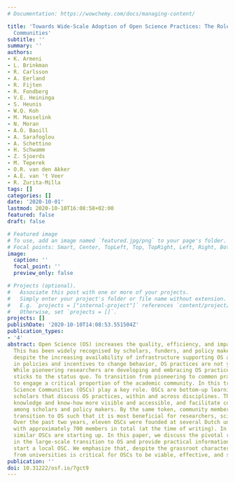 ```yaml
---
# Documentation: https://wowchemy.com/docs/managing-content/

title: 'Towards Wide-Scale Adoption of Open Science Practices: The Role of Open Science
  Communities'
subtitle: ''
summary: ''
authors:
- K. Armeni
- L. Brinkman
- R. Carlsson
- A. Eerland
- R. Fijten
- R. Fondberg
- V.E. Heininga
- S. Heunis
- W.Q. Koh
- M. Masselink
- N. Moran
- A.Ó. Baoill
- A. Sarafoglou
- A. Schettino
- H. Schwamm
- Z. Sjoerds
- M. Teperek
- O.R. van den Akker
- A.E. van 't Veer
- R. Zurita-Milla
tags: []
categories: []
date: '2020-10-01'
lastmod: 2020-10-10T16:08:58+02:00
featured: false
draft: false

# Featured image
# To use, add an image named `featured.jpg/png` to your page's folder.
# Focal points: Smart, Center, TopLeft, Top, TopRight, Left, Right, BottomLeft, Bottom, BottomRight.
image:
  caption: ''
  focal_point: ''
  preview_only: false

# Projects (optional).
#   Associate this post with one or more of your projects.
#   Simply enter your project's folder or file name without extension.
#   E.g. `projects = ["internal-project"]` references `content/project/deep-learning/index.md`.
#   Otherwise, set `projects = []`.
projects: []
publishDate: '2020-10-10T14:08:53.551504Z'
publication_types:
- '4'
abstract: Open Science (OS) increases the quality, efficiency, and impact of science.
  This has been widely recognised by scholars, funders, and policy makers. However,
  despite the increasing availability of infrastructure supporting OS and the rise
  in policies and incentives to change behavior, OS practices are not yet the norm.
  While pioneering researchers are developing and embracing OS practices, the majority
  sticks to the status quo. To transition from pioneering to common practice, we need
  to engage a critical proportion of the academic community. In this transition, Open
  Science Communities (OSCs) play a key role. OSCs are bottom-up learning groups of
  scholars that discuss OS practices, within and across disciplines. They make OS
  knowledge and know-how more visible and accessible, and facilitate communication
  among scholars and policy makers. By the same token, community members shape the
  transition to OS such that it is most beneficial for researchers, science, and society.
  Over the past two years, eleven OSCs were founded at several Dutch university cities,
  with approximately 700 members in total (at the time of writing). In other countries,
  similar OSCs are starting up. In this paper, we discuss the pivotal role OSCs play
  in the large-scale transition to OS and provide practical information on how to
  start a local OSC. We emphasize that, despite the grassroot character of OSCs, support
  from universities is critical for OSCs to be viable, effective, and sustainable.
publication: ''
doi: 10.31222/osf.io/7gct9
---
```

